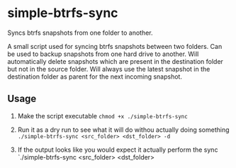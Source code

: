 # simple-btrfs-sync
Syncs btrfs snapshots from one folder to another.

A small script used for syncing btrfs snapshots between two folders. Can be used to backup snapshots from one hard drive to another. Will automatically delete snapshots which are present in the destination folder but not in the source folder. Will always use the latest snapshot in the destination folder as parent for the next incoming snapshot.

## Usage

1. Make the script executable
`chmod +x ./simple-btrfs-sync`

2. Run it as a dry run to see what it will do withou actually doing something
`./simple-btrfs-sync <src_folder> <dst_folder> -d`

3. If the output looks like you would expect it actually perform the sync
`./simple-btrfs-sync <src_folder> <dst_folder>
